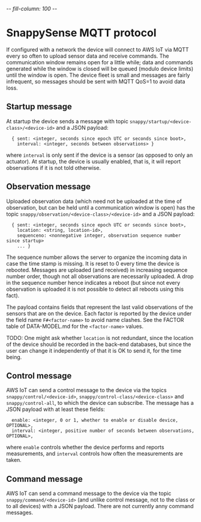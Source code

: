 -*- fill-column: 100 -*-

# SnappySense MQTT protocol

If configured with a network the device will connect to AWS IoT via MQTT every so often to upload
sensor data and receive commands.  The communication window remains open for a little while; data
and commands generated while the window is closed will be queued (modulo device limits) until the
window is open.  The device fleet is small and messages are fairly infrequent, so messages should be
sent with MQTT QoS=1 to avoid data loss.

## Startup message

At startup the device sends a message with topic `snappy/startup/<device-class>/<device-id>` and a
JSON payload:

```
  { sent: <integer, seconds since epoch UTC or seconds since boot>,
    interval: <integer, seconds between observations> }
```

where `interval` is only sent if the device is a sensor (as opposed to only an actuator).
At startup, the device is usually enabled, that is, it will report observations if it is not told
otherwise.

## Observation message

Uploaded observation data (which need not be uploaded at the time of observation, but can be held
until a communication window is open) has the topic `snappy/observation/<device-class>/<device-id>` and
a JSON payload:

```
  { sent: <integer, seconds since epoch UTC or seconds since boot>,
    location: <string, location-id>,
    sequenceno: <nonnegative integer, observation sequence number since startup>
    ... }
```

The sequence number allows the server to organize the incoming data in case the time stamp is
missing.  It is reset to 0 every time the device is rebooted.  Messages are uploaded (and received)
in increasing sequence number order, though not all observations are necessarily uploaded.  A drop
in the sequence number hence indicates a reboot (but since not every observation is uploaded it is
not possible to detect all reboots using this fact).

The payload contains fields that represent the last valid observations of the sensors that are on the
device.  Each factor is reported by the device under the field name `F#<factor-name>` to avoid name
clashes.  See the FACTOR table of DATA-MODEL.md for the `<factor-name>` values.

TODO: One might ask whether `location` is not redundant, since the location of the device should be
recorded in the back-end databases, but since the user can change it independently of that it is OK
to send it, for the time being.

## Control message

AWS IoT can send a control message to the device via the topics `snappy/control/<device-id>`,
`snappy/control-class/<device-class>` and `snappy/control-all`, to which the device can subscribe.  The
message has a JSON payload with at least these fields:

```
  enable: <integer, 0 or 1, whether to enable or disable device, OPTIONAL>,
  interval: <integer, positive number of seconds between observations, OPTIONAL>,
```

where `enable` controls whether the device performs and reports measurements, and `interval`
controls how often the measurements are taken.

## Command message

AWS IoT can send a command message to the device via the topic `snappy/command/<device-id>` (and
unlike control message, not to the class or to all devices) with a JSON payload.  There are not currently
anny command messages.
